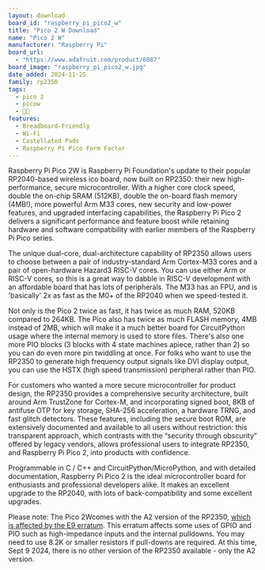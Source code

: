 ```yaml
---
layout: download
board_id: "raspberry_pi_pico2_w"
title: "Pico 2 W Download"
name: "Pico 2 W"
manufacturer: "Raspberry Pi"
board_url:
  - "https://www.adafruit.com/product/6087"
board_image: "raspberry_pi_pico2_w.jpg"
date_added: 2024-11-25
family: rp2350
tags:
  - pico 2
  - picow
  - 🥧🐮
features:
  - Breadboard-Friendly
  - Wi-Fi
  - Castellated Pads
  - Raspberry Pi Pico Form Factor
---
```



Raspberry Pi Pico 2W is Raspberry Pi Foundation's update to their popular RP2040-based wireless ico board, now built on RP2350: their new high-performance, secure microcontroller. With a higher core clock speed, double the on-chip SRAM (512KB), double the on-board flash memory (4MB!), more powerful Arm M33 cores, new security and low-power features, and upgraded interfacing capabilities, the Raspberry Pi Pico 2 delivers a significant performance and feature boost while retaining hardware and software compatibility with earlier members of the Raspberry Pi Pico series.

The unique dual-core, dual-architecture capability of RP2350 allows users to choose between a pair of industry-standard Arm Cortex-M33 cores and a pair of open-hardware Hazard3 RISC-V cores. You can use either Arm or RISC-V cores, so this is a great way to dabble in RISC-V development with an affordable board that has lots of peripherals. The M33 has an FPU, and is 'basically' 2x as fast as the M0+ of the RP2040 when we speed-tested it.

Not only is the Pico 2 twice as fast, it has twice as much RAM, 520KB compared to 264KB. The Pico also has twice as much FLASH memory, 4MB instead of 2MB, which will make it a much better board for CircuitPython usage where the internal memory is used to store files. There's also one more PIO blocks (3 blocks with 4 state machines apiece, rather than 2) so you can do even more pin twiddling at once. For folks who want to use the RP2350 to generate high frequency output signals like DVI display output, you can use the HSTX (high speed transmission) peripheral rather than PIO.

For customers who wanted a more secure microcontroller for product design, the RP2350 provides a comprehensive security architecture, built around Arm TrustZone for Cortex-M, and incorporating signed boot, 8KB of antifuse OTP for key storage, SHA-256 acceleration, a hardware TRNG, and fast glitch detectors. These features, including the secure boot ROM, are extensively documented and available to all users without restriction: this transparent approach, which contrasts with the “security through
obscurity” offered by legacy vendors, allows professional users to integrate RP2350, and Raspberry Pi Pico 2, into products with confidence.

Programmable in C / C++ and CircuitPython/MicroPython, and with detailed documentation, Raspberry Pi Pico 2 is the ideal microcontroller board for enthusiasts and professional developers alike. It makes an excellent upgrade to the RP2040, with lots of back-compatibility and some excellent upgrades.

Please note: The Pico 2Wcomes with the A2 version of the RP2350, [which is affected by the E9 erratum](https://datasheets.raspberrypi.com/rp2350/rp2350-datasheet.pdf#page=1342). This erratum affects some uses of GPIO and PIO such as high-impedance inputs and the internal pulldowns. You may need to use 8.2K or smaller resistors if pull-downs are required. At this time, Sept 9 2024, there is no other version of the RP2350 available - only the A2 version.

